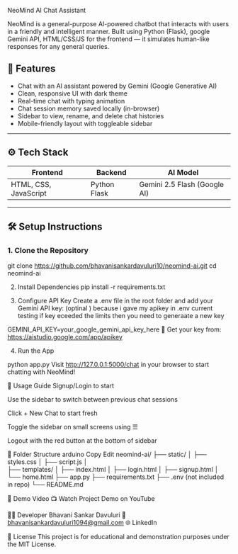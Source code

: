  NeoMind AI Chat Assistant

NeoMind is a general-purpose AI-powered chatbot that interacts with users in a friendly and intelligent manner. Built using Python (Flask), google  Gemini API, HTML/CSS/JS for the frontend — it simulates human-like responses for any general queries.

## 🚀 Features

- Chat with an AI assistant powered by Gemini (Google Generative AI)
- Clean, responsive UI with dark theme
- Real-time chat with typing animation
- Chat session memory saved locally (in-browser)
- Sidebar to view, rename, and delete chat histories
- Mobile-friendly layout with toggleable sidebar

---

## ⚙️ Tech Stack

| Frontend              | Backend          | AI Model                     |
|-----------------------|------------------|------------------------------|
| HTML, CSS, JavaScript | Python Flask     | Gemini 2.5 Flash (Google AI) |

---

## 🛠 Setup Instructions

### 1. Clone the Repository
git clone https://github.com/bhavanisankardavuluri10/neomind-ai.git
cd neomind-ai

2. Install Dependencies
pip install -r requirements.txt

3. Configure API Key
Create a .env file in the root folder and add your Gemini API key:  (optinal ) because i gave my apikey in .env current testing if key eceeded the limits then you need to generaate a new key 

GEMINI_API_KEY=your_google_gemini_api_key_here
🔑 Get your key from: https://aistudio.google.com/app/apikey

4. Run the App

python app.py
Visit http://127.0.0.1:5000/chat in your browser to start chatting with NeoMind!

🧪 Usage Guide
Signup/Login to start

Use the sidebar to switch between previous chat sessions

Click + New Chat to start fresh

Toggle the sidebar on small screens using ☰

Logout with the red button at the bottom of sidebar

📁 Folder Structure
arduino
Copy
Edit
neomind-ai/
├── static/
│   ├── styles.css
│   ├── script.js
│  
├── templates/
│   ├── index.html
│   ├── login.html
│   ├── signup.html
│   └── home.html
├── app.py
├── requirements.txt
├── .env (not included in repo)
└── README.md


🎥 Demo Video
📺 Watch Project Demo on YouTube <!-- Replace with your actual video link -->



🙋‍♂️ Developer
Bhavani Sankar Davuluri
📧 bhavanisankardavuluri1094@gmail.com
🌐 LinkedIn 

📜 License
This project is for educational and demonstration purposes under the MIT License.

